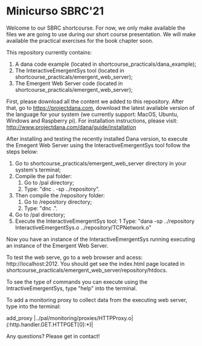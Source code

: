 # Minicurso SBRC'21

Welcome to our SBRC shortcourse. For now, we only make available the files we are going to use during our short course presentation. We will make available the practical exercises for the book chapter soon.

This repository currently contains: 

1. A dana code example (located in shortcourse_practicals/dana_example);
2. The InteractiveEmergentSys tool (located in shortcourse_practicals/emergent_web_server);
3. The Emergent Web Server code (located in shortcourse_practicals/emergent_web_server);

First, please download all the content we added to this repository. After that, go to https://projectdana.com, download the latest available version of the language for your system (we currently support: MacOS, Ubuntu, Windows and Raspberry pi). For installation instructions, please visit: http://www.projectdana.com/dana/guide/installation

After installing and testing the recently installed Dana version, to execute the Emegent Web Server using the InteractiveEmergentSys tool follow the steps below:

1. Go to shortcourse_practicals/emergent_web_server directory in your system's terminal;
2. Compile the pal folder:
    1. Go to /pal directory;
    2. Type: "dnc . -sp ../repository".
3. Then compile the /repository folder:
    1. Go to /repository directory;
    2. Type: "dnc .".
4. Go to /pal directory;
5. Execute the InteractiveEmergentSys tool:
    1 Type: "dana -sp ../repository InteractiveEmergentSys.o ../repository/TCPNetwork.o"

Now you have an instance of the InteractiveEmergentSys running executing an instance of the Emergent Web Server.

To test the web serve, go to a web browser and acess: http://localhost:2012. You should get see the index.html page located in shortcourse_practicals/emergent_web_server/repository/htdocs.

To see the type of commands you can execute using the IntractiveEmergentSys, type "help" into the terminal.

To add a monitoring proxy to collect data from the executing web server, type into the terminal:

add_proxy |../pal/monitoring/proxies/HTTPProxy.o|*(*:http.handler.GET.HTTPGET[0]:*)|

Any questions? Please get in contact!

